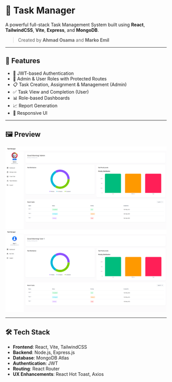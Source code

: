 # 🧠 Task Manager

A powerful full-stack Task Management System built using **React**, **TailwindCSS**, **Vite**, **Express**, and **MongoDB**.

> Created by **Ahmad Osama** and **Marko Emil**

---

## 🚀 Features

- 🔐 JWT-based Authentication
- 👤 Admin & User Roles with Protected Routes
- 📋 Task Creation, Assignment & Management (Admin)
- ✅ Task View and Completion (User)
- 📊 Role-based Dashboards
- 📈 Report Generation
- 📱 Responsive UI

---

## 🖼️ Preview

![Admin Dashboard](./assets/dashboard.png)
![User Dashboard](./assets/user-dashboard.png)

---

## 🛠️ Tech Stack

- **Frontend**: React, Vite, TailwindCSS
- **Backend**: Node.js, Express.js
- **Database**: MongoDB Atlas
- **Authentication**: JWT
- **Routing**: React Router
- **UX Enhancements**: React Hot Toast, Axios
